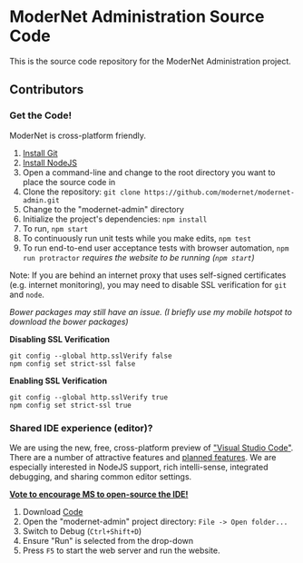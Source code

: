 # ModerNet Administration Source Code
This is the source code repository for the ModerNet Administration project.

## Contributors

### Get the Code!

ModerNet is cross-platform friendly.

1. [Install Git](https://git-scm.com/)
2. [Install NodeJS](https://nodejs.org/)
3. Open a command-line and change to the root directory you want to place the source code in
5. Clone the repository: `git clone https://github.com/modernet/modernet-admin.git`
6. Change to the "modernet-admin" directory
7. Initialize the project's dependencies: `npm install`
8. To run, `npm start`
9. To continuously run unit tests while you make edits, `npm test`
10. To run end-to-end user acceptance tests with browser automation, `npm run protractor` _requires the website to be running (`npm start`)_

Note: If you are behind an internet proxy that uses self-signed certificates (e.g. internet monitoring), you may need to disable SSL verification for `git` and `node`.

_Bower packages may still have an issue. (I briefly use my mobile hotspot to download the bower packages)_

__Disabling SSL Verification__

    git config --global http.sslVerify false
    npm config set strict-ssl false

__Enabling SSL Verification__

    git config --global http.sslVerify true
    npm config set strict-ssl true
    
### Shared IDE experience (editor)?

We are using the new, free, cross-platform preview of ["Visual Studio Code"](https://code.visualstudio.com/). There are a number of attractive features and [planned features](http://visualstudio.uservoice.com/forums/293070-visual-studio-code). We are especially interested in NodeJS support, rich intelli-sense, integrated debugging, and sharing common editor settings.

__[Vote to encourage MS to open-source the IDE!](http://visualstudio.uservoice.com/forums/293070-visual-studio-code/suggestions/7755573-open-source-vs-code)__

1. Download [Code](https://code.visualstudio.com/)
2. Open the "modernet-admin" project directory: `File -> Open folder...`
3. Switch to Debug (`Ctrl+Shift+D`)
4. Ensure "Run" is selected from the drop-down
5. Press `F5` to start the web server and run the website.
